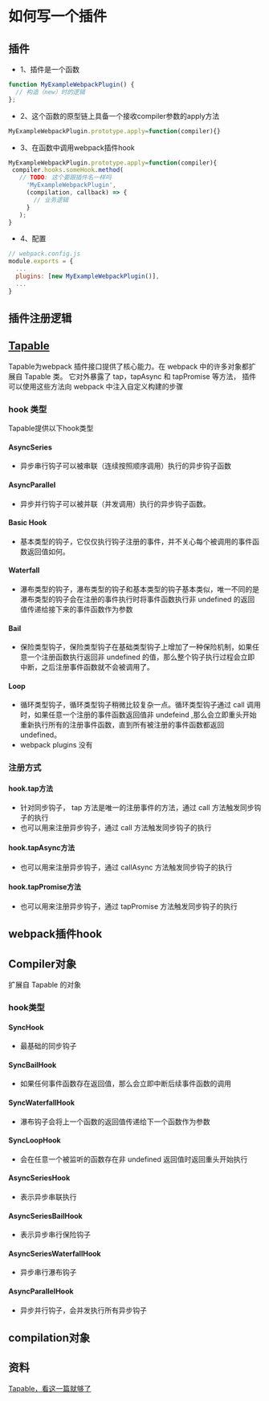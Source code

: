 # 如何写一个插件

## 插件

- 1、插件是一个函数

```javascript
function MyExampleWebpackPlugin() {
  // 构造（new）时的逻辑
};

```

<!--TODO: Compiler 研究 -->
- 2、这个函数的原型链上具备一个接收compiler参数的apply方法

 ```javascript
MyExampleWebpackPlugin.prototype.apply=function(compiler){}

```

- 3、在函数中调用webpack插件hook

 ```javascript
MyExampleWebpackPlugin.prototype.apply=function(compiler){
  compiler.hooks.someHook.method(
    // TODO: 这个要跟插件名一样吗
      'MyExampleWebpackPlugin',
      (compilation, callback) => {
        // 业务逻辑
      }
    );
}

```

- 4、配置

```javascript
// webpack.config.js
module.exports = {
  ...
  plugins: [new MyExampleWebpackPlugin()],
  ...
}
```

## 插件注册逻辑

## [Tapable](https://github.com/webpack/tapable)

Tapable为webpack 插件接口提供了核心能力。在 webpack 中的许多对象都扩展自 Tapable 类。 它对外暴露了 tap，tapAsync 和 tapPromise 等方法， 插件可以使用这些方法向 webpack 中注入自定义构建的步骤

### hook 类型

Tapable提供以下hook类型

#### AsyncSeries

- 异步串行钩子可以被串联（连续按照顺序调用）执行的异步钩子函数

#### AsyncParallel

- 异步并行钩子可以被并联（并发调用）执行的异步钩子函数。

#### Basic Hook

- 基本类型的钩子，它仅仅执行钩子注册的事件，并不关心每个被调用的事件函数返回值如何。

#### Waterfall

- 瀑布类型的钩子，瀑布类型的钩子和基本类型的钩子基本类似，唯一不同的是瀑布类型的钩子会在注册的事件执行时将事件函数执行非 undefined 的返回值传递给接下来的事件函数作为参数

#### Bail

- 保险类型钩子，保险类型钩子在基础类型钩子上增加了一种保险机制，如果任意一个注册函数执行返回非 undefined 的值，那么整个钩子执行过程会立即中断，之后注册事件函数就不会被调用了。

#### Loop

- 循环类型钩子，循环类型钩子稍微比较复杂一点。循环类型钩子通过 call 调用时，如果任意一个注册的事件函数返回值非 undefeind ,那么会立即重头开始重新执行所有的注册事件函数，直到所有被注册的事件函数都返回 undefined。
- webpack plugins 没有

### 注册方式

#### hook.tap方法

- 针对同步钩子， tap 方法是唯一的注册事件的方法，通过 call 方法触发同步钩子的执行
- 也可以用来注册异步钩子，通过 call 方法触发同步钩子的执行

#### hook.tapAsync方法

- 也可以用来注册异步钩子，通过 callAsync 方法触发同步钩子的执行

#### hook.tapPromise方法

- 也可以用来注册异步钩子，通过 tapPromise 方法触发同步钩子的执行

## webpack插件hook

## Compiler对象

扩展自 Tapable 的对象

### hook类型

#### SyncHook

- 最基础的同步钩子

#### SyncBailHook

- 如果任何事件函数存在返回值，那么会立即中断后续事件函数的调用

#### SyncWaterfallHook

- 瀑布钩子会将上一个函数的返回值传递给下一个函数作为参数

#### SyncLoopHook

- 会在任意一个被监听的函数存在非 undefined 返回值时返回重头开始执行

#### AsyncSeriesHook

- 表示异步串联执行

#### AsyncSeriesBailHook

- 表示异步串行保险钩子

#### AsyncSeriesWaterfallHook

- 异步串行瀑布钩子

#### AsyncParallelHook

- 异步并行钩子，会并发执行所有异步钩子

## compilation对象

## 资料

[Tapable，看这一篇就够了](https://juejin.cn/post/7040982789650382855)
